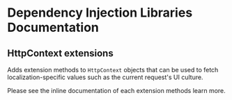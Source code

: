 ﻿# Dependency Injection Libraries Documentation



## HttpContext extensions

Adds extension methods to `HttpContext` objects that can be used to fetch localization-specific values such as the current request's UI culture.

Please see the inline documentation of each extension methods learn more.